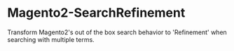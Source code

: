 # Magento2-SearchRefinement
Transform Magento2's out of the box search behavior to 'Refinement' when searching with multiple terms.
